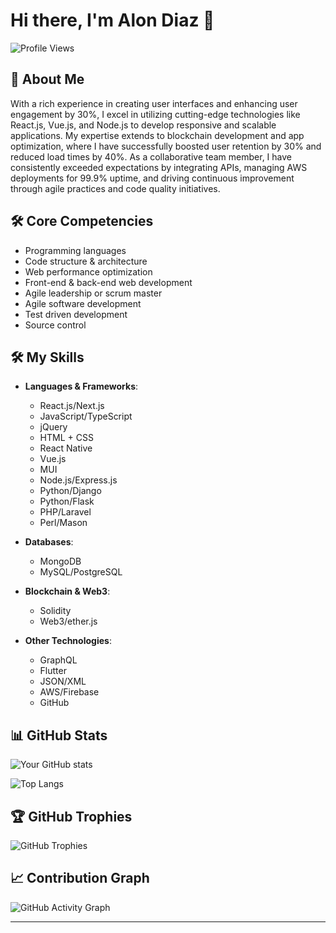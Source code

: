 # Hi there, I'm Alon Diaz 👋

![Profile Views](https://komarev.com/ghpvc/?username=ByteWorldArchitect&color=blue)

## 🚀 About Me

With a rich experience in creating user interfaces and enhancing user engagement by 30%, I excel in utilizing cutting-edge technologies like React.js, Vue.js, and Node.js to develop responsive and scalable applications. My expertise extends to blockchain development and app optimization, where I have successfully boosted user retention by 30% and reduced load times by 40%. As a collaborative team member, I have consistently exceeded expectations by integrating APIs, managing AWS deployments for 99.9% uptime, and driving continuous improvement through agile practices and code quality initiatives.

## 🛠️ Core Competencies

- Programming languages
- Code structure & architecture
- Web performance optimization
- Front-end & back-end web development
- Agile leadership or scrum master
- Agile software development
- Test driven development
- Source control

## 🛠️ My Skills

- **Languages & Frameworks**:
  - React.js/Next.js
  - JavaScript/TypeScript
  - jQuery
  - HTML + CSS
  - React Native
  - Vue.js
  - MUI
  - Node.js/Express.js
  - Python/Django
  - Python/Flask
  - PHP/Laravel
  - Perl/Mason

- **Databases**:
  - MongoDB
  - MySQL/PostgreSQL

- **Blockchain & Web3**:
  - Solidity
  - Web3/ether.js

- **Other Technologies**:
  - GraphQL
  - Flutter
  - JSON/XML
  - AWS/Firebase
  - GitHub

## 📊 GitHub Stats

![Your GitHub stats](https://github-readme-stats.vercel.app/api?username=ByteWorldArchitect&show_icons=true&theme=radical)

![Top Langs](https://github-readme-stats.vercel.app/api/top-langs/?username=ByteWorldArchitect&layout=compact&theme=radical)

## 🏆 GitHub Trophies

![GitHub Trophies](https://github-profile-trophy.vercel.app/?username=ByteWorldArchitect&theme=onedark)

## 📈 Contribution Graph

![GitHub Activity Graph](https://activity-graph.herokuapp.com/graph?username=ByteWorldArchitect&theme=react-dark)


---
